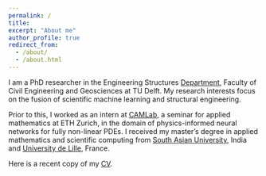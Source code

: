 ```yaml
---
permalink: /
title: 
excerpt: "About me"
author_profile: true
redirect_from: 
  - /about/
  - /about.html
---
```


I am a PhD researcher in the Engineering Structures [Department](https://www.tudelft.nl/citg/over-faculteit/afdelingen/engineering-structures/sections-labs/railway-engineering/staff), Faculty of Civil Engineering and Geosciences at TU Delft. My research interests focus on the fusion of scientific machine learning and structural engineering.

Prior to this, I worked as an intern at [CAMLab](https://camlab.ethz.ch), a seminar for applied mathematics at ETH Zurich, in the domain of physics-informed neural networks for fully non-linear PDEs. I received my master’s degree in applied mathematics and scientific computing from [South Asian University](https://sau.int), India and [University de Lille](https://www.univ-lille.fr), France.

Here is a recent copy of my  [CV](https://taniyakapoor.github.io/files/Taniya_CV.pdf).


